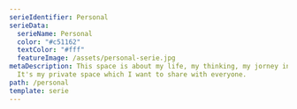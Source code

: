 ```yaml
---
serieIdentifier: Personal
serieData:
  serieName: Personal
  color: "#c51162"
  textColor: "#fff"
  featureImage: /assets/personal-serie.jpg
metaDescription: This space is about my life, my thinking, my jorney in life.
  It's my private space which I want to share with everyone.
path: /personal
template: serie
---
```

